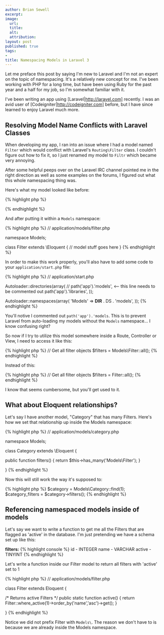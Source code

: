 ```yaml
---
author: Brian Sewell
excerpt:
image:
  url:
  title:
  alt:
  attribution:
layout: post
published: true
tags:
-
title: Namespacing Models in Laravel 3
---
```


Let me preface this post by saying I'm new to Laravel and I'm not an expert on the topic of namespacing.  It's a relatively new concept for me.  I've been working with PHP for a long time, but have been using Ruby for the past year and a half for my job, so I'm somewhat familiar with it.

I've been writing an app using [Laravel|http://laravel.com] recently.  I was an avid user of [Codeigniter|http://codeigniter.com] before, but I have since learned to enjoy Laravel much more.

## Resolving Model Name Conflicts with Laravel Classes

When developing my app, I ran into an issue where I had a model named `Filter` which would conflict with Laravel's `Routing\Filter` class.  I couldn't figure out how to fix it, so I just renamed my model to `Filtr` which became very annoying.

After some helpful peeps over on the Laravel IRC channel pointed me in the right direction as well as some examples on the forums, I figured out what this whole namespacing thing was.

Here's what my model looked like before:

{% highlight php %}
<?php
  // application/models/filter.php

  class Filter extends Eloquent {
    // model stuff goes here
  }
?>
{% endhighlight %}

And after putting it within a `Models` namespace:

{% highlight php %}
// application/models/filter.php

namespace Models;

class Filter extends \Eloquent {
  // model stuff goes here
}
{% endhighlight %}

In order to make this work properly, you'll also have to add some code to your `application/start.php` file:

{% highlight php %}
// application/start.php

Autoloader::directories(array(
  // path('app').'models',   <-- this line needs to be commented out
  path('app').'libraries',
));

Autoloader::namespaces(array(
    'Models' => __DIR__ . DS . 'models',
));
{% endhighlight %}

You'll notive I commented out `path('app').'models`.  This is to prevent Laravel from auto-loading my models without the  `Models` namespace... I know confusing right?

So now if I try to utilize this model somewhere inside a Route, Controller or View, I need to access it like this:

{% highlight php %}
  // Get all filter objects
  $filters = Models\Filter::all();
{% endhighlight %}

Instead of this:

{% highlight php %}
  // Get all filter objects
  $filters = Filter::all();
{% endhighlight %}

I know that seems cumbersome, but you'll get used to it.

## What about Eloquent relationships?

Let's say I have another model, "Category" that has many Filters.  Here's how we set that relationship up inside the Models namespace:

{% highlight php %}
// application/models/category.php

namespace Models;

class Category extends \Eloquent {

  public function filters() {
    return $this->has_many('Models\Filter');
  }

}
{% endhighlight %}

Now this will still work the way it's supposed to:

{% highlight php %}
$category = Models\Category::find(1);
$category_filters = $category->filters();
{% endhighlight %}

## Referencing namespaced models inside of models

Let's say we want to write a function to get me all the Filters that are flagged as 'active' in the database.  I'm just pretending we have a schema set up like this:

**filters:**
{% highlight console %}
id     - INTEGER
name   - VARCHAR
active - TINYINT
{% endhighlight %}

Let's write a function inside our Filter model to return all filters with 'active' set to 1

{% highlight php %}
// application/models/filter.php

class Filter extends Eloquent {

  /* Returns active Filters */
  public static function active() {
    return Filter::where_active(1)->order_by('name','asc')->get();
  }

}
{% endhighlight %}

Notice we did not prefix Filter with `Models\`.  The reason we don't have to is because we are already inside the Models namespace.